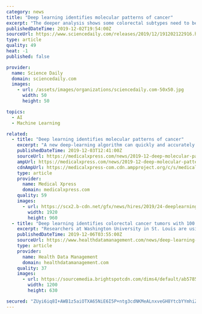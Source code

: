```yaml
---
category: news
title: "Deep learning identifies molecular patterns of cancer"
excerpt: "The deeper analysis shows some colorectal subtypes need to be reclassified. A new deep-learning algorithm can quickly and accurately analyze several types of genomic data from colorectal tumors for more accurate classification, which could help improve diagnosis and related treatment options, according to new research published in the journal ..."
publishedDateTime: 2019-12-02T19:54:00Z
sourceUrl: https://www.sciencedaily.com/releases/2019/12/191202122916.htm
type: article
quality: 49
heat: -1
published: false

provider:
  name: Science Daily
  domain: sciencedaily.com
  images:
    - url: /assets/images/organizations/sciencedaily.com-50x50.jpg
      width: 50
      height: 50

topics:
  - AI
  - Machine Learning

related:
  - title: "Deep learning identifies molecular patterns of cancer"
    excerpt: "A new deep-learning algorithm can quickly and accurately analyze several types of genomic data from colorectal tumors for more accurate classification, which could help improve diagnosis and related treatment options, according to new research published in ..."
    publishedDateTime: 2019-12-03T12:41:00Z
    sourceUrl: https://medicalxpress.com/news/2019-12-deep-molecular-patterns-cancer.html
    ampUrl: https://medicalxpress.com/news/2019-12-deep-molecular-patterns-cancer.amp
    cdnAmpUrl: https://medicalxpress-com.cdn.ampproject.org/c/s/medicalxpress.com/news/2019-12-deep-molecular-patterns-cancer.amp
    type: article
    provider:
      name: Medical Xpress
      domain: medicalxpress.com
    quality: 59
    images:
      - url: https://scx2.b-cdn.net/gfx/news/hires/2019/24-deeplearning.jpg
        width: 1920
        height: 960
  - title: "Deep learning identifies colorectal cancer tumors with 100 percent accuracy"
    excerpt: "Researchers at Washington University in St. Louis are using an emerging medical imaging technique with deep learning to diagnose colorectal cancer in real time. In a pilot study, investigators developed a deep learning-based pattern recognition optical ..."
    publishedDateTime: 2019-12-06T03:55:00Z
    sourceUrl: https://www.healthdatamanagement.com/news/deep-learning-identifies-colorectal-cancer-tumors-with-100-percent-accuracy
    type: article
    provider:
      name: Health Data Management
      domain: healthdatamanagement.com
    quality: 37
    images:
      - url: https://sourcemedia.brightspotcdn.com/dims4/default/ab57856/2147483647/strip/true/crop/853x448+0+16/resize/1200x630!/quality/90/?url=https%3A%2F%2Fsourcemedia.brightspotcdn.com%2F02%2Fd7%2F7a00f2c8455f9ddeff8afc3b744b%2Fpr-oct-imaging-crop.jpg
        width: 1200
        height: 630

secured: "ZUyi6iq8I+AWB1z5aiOTXA65NiE6I5P+ntg3cdNKMeALnxveGH8YtcbYYmhiZAXJMY9Nt3sbSyJXSO3yU3nHvRTnhIxEgyuQNvjF4xXjyNZYHPyCEviQ+jY8fMnXBA1VxUa2wmXxdaouvRNUfM5jHHK/iNVGFk0ARhAKfamwQR2xoOisRK26b52wINJkg9OflCB+kolwehVhqV2DXO4eAoSkYTB3WpZJm7baKXKnCBcj8aA6hosQ+TZ0yolyqxJrgihD4Qc2Sjvn61GFzn4aLQ==;1Nd6m92mpvT+9V0RYU/z/w=="
---
```


